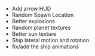 - Add arrow HUD
- Random Spawn Location
- Better explosions
- Random planet textures
- Better sun texture
- Ship lateral motion and rotation
- fix/add the ship animations
